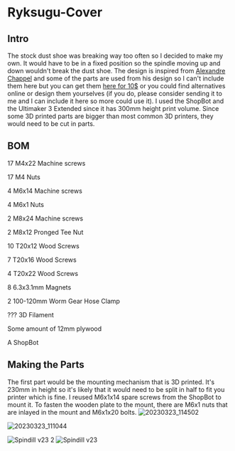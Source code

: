 # Ryksugu-Cover

## Intro

The stock dust shoe was breaking way too often so I decided to make my own. It would have to be in a fixed position so the spindle moving up and down wouldn't break the dust shoe. The design is inspired from [Alexandre Chappel](https://www.youtube.com/@achappel) and some of the parts are used from his design so I can't include them here but you can get them [here for 10$](https://www.alch.shop/shop/p/dust-shoe) or you could find alternatives online or design them yourselves (if you do, please consider sending it to me and I can include it here so more could use it). I used the ShopBot and the Ultimaker 3 Extended since it has 300mm height print volume. Since some 3D printed parts are bigger than most common 3D printers, they would need to be cut in parts.

## BOM

17  M4x22 Machine screws

17  M4 Nuts

4   M6x14 Machine screws

4   M6x1 Nuts

2   M8x24 Machine screws

2   M8x12 Pronged Tee Nut

10  T20x12 Wood Screws

7   T20x16 Wood Screws

4   T20x22 Wood Screws

8   6.3x3.1mm Magnets

2   100-120mm Worm Gear Hose Clamp

??? 3D Filament

Some amount of 12mm plywood

A ShopBot


## Making the Parts

The first part would be the mounting mechanism that is 3D printed. It's 230mm in height so it's likely that it would need to be split in half to fit you printer which is fine. I reused M6x1x14 spare screws from the ShopBot to mount it. To fasten the wooden plate to the mount, there are M6x1 nuts that are inlayed in the mount and M6x1x20 bolts.
![20230323_114502](https://user-images.githubusercontent.com/89197469/228607526-8ee60439-f4d1-4194-9f07-ab41a22738cc.jpg)

![20230323_111044](https://user-images.githubusercontent.com/89197469/227186714-c900759d-cc14-41cb-b8e8-e270410b2fc6.jpg)

![Spindill v23 2](https://user-images.githubusercontent.com/89197469/227171799-b48e7e92-353b-45a1-87a1-ac9644be2918.png)
![Spindill v23](https://user-images.githubusercontent.com/89197469/227171809-f0156902-5aa7-4e63-8ed2-b2402a1d5e17.png)

